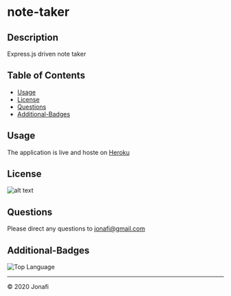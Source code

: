 # note-taker

## Description 

Express.js driven note taker

## Table of Contents

* [Usage](#usage)
* [License](#license)
* [Questions](#questions)
* [Additional-Badges](#additional-badges)


## Usage 

The application is live and hoste on [Heroku](http://john-ferro-note-taker.herokuapp.com)



## License

![alt text](https://img.shields.io/github/license/jonafi/good-readme.svg "License")


## Questions

Please direct any questions to jonafi@gmail.com


## Additional-Badges

![Top Language](https://img.shields.io/github/languages/top/jonafi/note-taker "Top Language Used")



---
© 2020 Jonafi